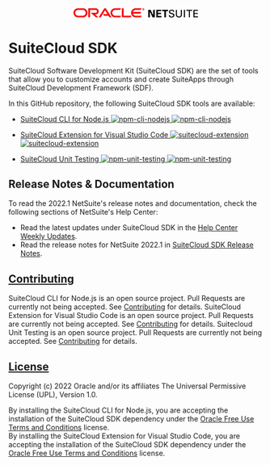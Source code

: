 <p align="center"><a href="#"><img width="250" src="resources/oracle_netsuite_logo_redblack.png"></a></p>

# SuiteCloud SDK
SuiteCloud Software Development Kit (SuiteCloud SDK) are the set of tools that allow you to customize accounts and create SuiteApps through SuiteCloud Development Framework (SDF).

In this GitHub repository, the following SuiteCloud SDK tools are available:
- [SuiteCloud CLI for Node.js](./packages/node-cli)<a href="https://www.npmjs.com/package/@oracle/suitecloud-cli">
    <img src="https://img.shields.io/npm/dm/@oracle/suitecloud-cli.svg" alt="npm-cli-nodejs"/>
    <img src="https://img.shields.io/npm/v/@oracle/suitecloud-cli.svg" alt="npm-cli-nodejs"/>
</a>

- [SuiteCloud Extension for Visual Studio Code](./packages/vscode-extension)<a href="https://marketplace.visualstudio.com/items?itemName=Oracle.suitecloud-vscode-extension">
    <img src="https://img.shields.io/visual-studio-marketplace/i/oracle.suitecloud-vscode-extension.svg" alt="suitecloud-extension"/>
    <img src="https://img.shields.io/visual-studio-marketplace/v/oracle.suitecloud-vscode-extension.svg" alt="suitecloud-extension"/>
</a>

- [SuiteCloud Unit Testing](./packages/unit-testing)<a href="https://www.npmjs.com/package/@oracle/suitecloud-unit-testing">
    <img src="https://img.shields.io/npm/dm/@oracle/suitecloud-unit-testing.svg" alt="npm-unit-testing"/>
    <img src="https://img.shields.io/npm/v/@oracle/suitecloud-unit-testing.svg" alt="npm-unit-testing"/>
</a>

## Release Notes & Documentation
To read the 2022.1 NetSuite's release notes and documentation, check the following sections of NetSuite's Help Center:
- Read the latest updates under SuiteCloud SDK in the [Help Center Weekly Updates](https://system.netsuite.com/app/help/helpcenter.nl?fid=chapter_3798389663.html).
- Read the release notes for NetSuite 2022.1 in [SuiteCloud SDK Release Notes](https://system.netsuite.com/app/help/helpcenter.nl?fid=section_1558730192.html).

## [Contributing](./CONTRIBUTING.md)
SuiteCloud CLI for Node.js is an open source project. Pull Requests are currently not being accepted. See [Contributing](./CONTRIBUTING.md) for details.
SuiteCloud Extension for Visual Studio Code is an open source project. Pull Requests are currently not being accepted. See [Contributing](/CONTRIBUTING.md) for details.
Suitecloud Unit Testing is an open source project. Pull Requests are currently not being accepted. See [Contributing](/CONTRIBUTING.md) for details.

## [License](./LICENSE.txt)
Copyright (c) 2022 Oracle and/or its affiliates The Universal Permissive License (UPL), Version 1.0.

By installing the SuiteCloud CLI for Node.js, you are accepting the installation of the SuiteCloud SDK dependency under the [Oracle Free Use Terms and Conditions](https://www.oracle.com/downloads/licenses/oracle-free-license.html) license.  
By installing the SuiteCloud Extension for Visual Studio Code, you are accepting the installation of the SuiteCloud SDK dependency under the [Oracle Free Use Terms and Conditions](https://www.oracle.com/downloads/licenses/oracle-free-license.html) license.